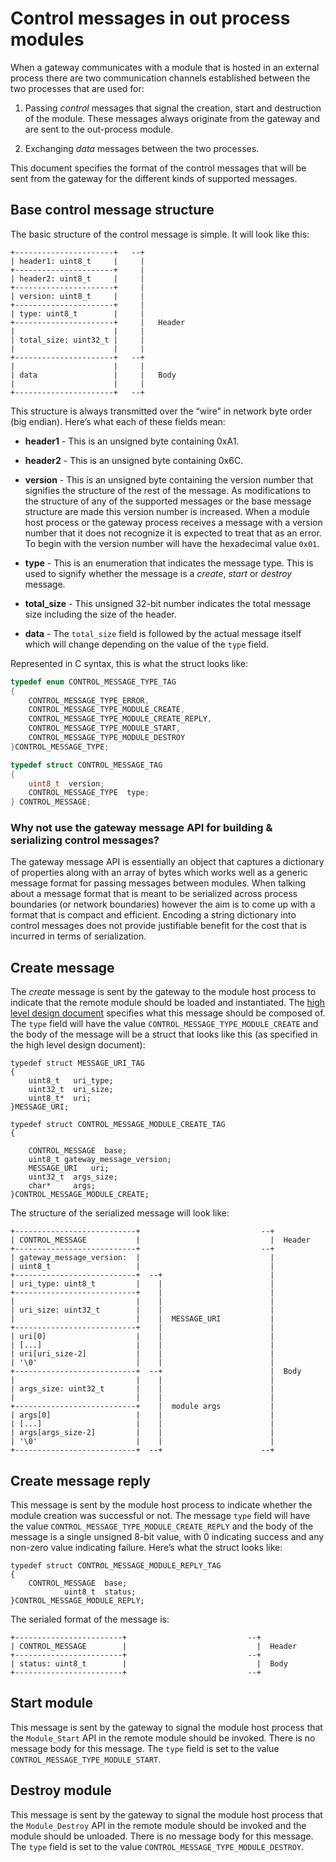 Control messages in out process modules
=======================================

When a gateway communicates with a module that is hosted in an external process
there are two communication channels established between the two processes that
are used for:

1.  Passing *control* messages that signal the creation, start and destruction
    of the module. These messages always originate from the gateway and are sent
    to the out-process module.

2.  Exchanging *data* messages between the two processes.

This document specifies the format of the control messages that will be sent
from the gateway for the different kinds of supported messages.

Base control message structure
------------------------------

The basic structure of the control message is simple. It will look like this:

~~~~~~~~~~~~~~~~~~~~~~~~~~~~~~~~~~~~~~~~~~~~~~~~~~~~~~~~~~~~~~~~~~~~~~~~~~~~~~~~
+----------------------+   --+
| header1: uint8_t     |     |
+----------------------+     |
| header2: uint8_t     |     |
+----------------------+     |
| version: uint8_t     |     |
+----------------------+     |
| type: uint8_t        |     |
+----------------------+     |   Header
|                      |     |
| total_size: uint32_t |     |
|                      |     |
+----------------------+   --+
|                      |     |
| data                 |     |   Body
|                      |     |
+----------------------+   --+
~~~~~~~~~~~~~~~~~~~~~~~~~~~~~~~~~~~~~~~~~~~~~~~~~~~~~~~~~~~~~~~~~~~~~~~~~~~~~~~~

This structure is always transmitted over the “wire” in network byte order (big
endian). Here’s what each of these fields mean:

-   **header1** - This is an unsigned byte containing 0xA1.

-   **header2** - This is an unsigned byte containing 0x6C.

-   **version** - This is an unsigned byte containing the version number that
    signifies the structure of the rest of the message. As modifications to the
    structure of any of the supported messages or the base message structure are
    made this version number is increased. When a module host process or the
    gateway process receives a message with a version number that it does not
    recognize it is expected to treat that as an error. To begin with the
    version number will have the hexadecimal value `0x01`.

-   **type** - This is an enumeration that indicates the message type. This is
    used to signify whether the message is a *create*, *start* or *destroy*
    message.

-   **total_size** - This unsigned 32-bit number indicates the total message
    size including the size of the header.

-   **data** - The `total_size` field is followed by the actual message itself
    which will change depending on the value of the `type` field.

Represented in C syntax, this is what the struct looks like:

~~~~~~~~~~~~~~~~~~~~~~~~~~~~~~~~~~~~~~~~~~~~~~~~~~~~~~~~~~~~~~~~~~~~~~~~~~~~~~ c
typedef enum CONTROL_MESSAGE_TYPE_TAG
{
    CONTROL_MESSAGE_TYPE_ERROR,
    CONTROL_MESSAGE_TYPE_MODULE_CREATE,
    CONTROL_MESSAGE_TYPE_MODULE_CREATE_REPLY,
    CONTROL_MESSAGE_TYPE_MODULE_START,
    CONTROL_MESSAGE_TYPE_MODULE_DESTROY
}CONTROL_MESSAGE_TYPE;

typedef struct CONTROL_MESSAGE_TAG
{
    uint8_t  version;
    CONTROL_MESSAGE_TYPE  type;
} CONTROL_MESSAGE;
~~~~~~~~~~~~~~~~~~~~~~~~~~~~~~~~~~~~~~~~~~~~~~~~~~~~~~~~~~~~~~~~~~~~~~~~~~~~~~~~

### Why not use the gateway message API for building & serializing control messages?

The gateway message API is essentially an object that captures a dictionary of
properties along with an array of bytes which works well as a generic message
format for passing messages between modules. When talking about a message format
that is meant to be serialized across process boundaries (or network boundaries)
however the aim is to come up with a format that is compact and efficient.
Encoding a string dictionary into control messages does not provide justifiable
benefit for the cost that is incurred in terms of serialization.

Create message
--------------

The *create* message is sent by the gateway to the module host process to
indicate that the remote module should be loaded and instantiated. The [high
level design document](./on-out-process-gateway-modules.md) specifies what this
message should be composed of. The `type` field will have the value
`CONTROL_MESSAGE_TYPE_MODULE_CREATE` and the body of the message will be a struct that
looks like this (as specified in the high level design document):

~~~~~~~~~~~~~~~~~~~~~~~~~~~~~~~~~~~~~~~~~~~~~~~~~~~~~~~~~~~~~~~~~~~~~~~~~~~~~~~~
typedef struct MESSAGE_URI_TAG
{
    uint8_t   uri_type;
    uint32_t  uri_size;
    uint8_t*  uri;
}MESSAGE_URI;

typedef struct CONTROL_MESSAGE_MODULE_CREATE_TAG
{

    CONTROL_MESSAGE  base;
    uint8_t gateway_message_version;
    MESSAGE_URI   uri;
    uint32_t  args_size;
    char*     args;
}CONTROL_MESSAGE_MODULE_CREATE;
~~~~~~~~~~~~~~~~~~~~~~~~~~~~~~~~~~~~~~~~~~~~~~~~~~~~~~~~~~~~~~~~~~~~~~~~~~~~~~~~

The structure of the serialized message will look like:

~~~~~~~~~~~~~~~~~~~~~~~~~~~~~~~~~~~~~~~~~~~~~~~~~~~~~~~~~~~~~~~~~~~~~~~~~~~~~~~~
+---------------------------+                           --+
| CONTROL_MESSAGE           |                             |  Header
+---------------------------+                           --+
| gateway_message_version:  |                             |
| uint8_t                   |                             |
+---------------------------+  --+                        |
| uri_type: uint8_t         |    |                        |
+---------------------------+    |                        |
|                           |    |                        |
| uri_size: uint32_t        |    |                        |
|                           |    |  MESSAGE_URI           |
+---------------------------+    |                        |
| uri[0]                    |    |                        |
| [...]                     |    |                        |
| uri[uri_size-2]           |    |                        |
| '\0'                      |    |                        |
+---------------------------+  --+                        |  Body
|                           |    |                        |
| args_size: uint32_t       |    |                        |
|                           |    |                        |
+---------------------------+    |  module args           |
| args[0]                   |    |                        |
| [...]                     |    |                        |
| args[args_size-2]         |    |                        |
| '\0'                      |    |                        |
+---------------------------+  --+                      --+
~~~~~~~~~~~~~~~~~~~~~~~~~~~~~~~~~~~~~~~~~~~~~~~~~~~~~~~~~~~~~~~~~~~~~~~~~~~~~~~~

Create message reply
--------------------

This message is sent by the module host process to indicate whether the module
creation was successful or not. The message `type` field will have the value
`CONTROL_MESSAGE_TYPE_MODULE_CREATE_REPLY` and the body of the message is a 
single unsigned 8-bit value, with 0 indicating success and any non-zero value 
indicating failure. Here’s what the struct looks like:

~~~~~~~~~~~~~~~~~~~~~~~~~~~~~~~~~~~~~~~~~~~~~~~~~~~~~~~~~~~~~~~~~~~~~~~~~~~~~~~~
typedef struct CONTROL_MESSAGE_MODULE_REPLY_TAG
{
    CONTROL_MESSAGE  base;
            uint8_t  status;
}CONTROL_MESSAGE_MODULE_REPLY;
~~~~~~~~~~~~~~~~~~~~~~~~~~~~~~~~~~~~~~~~~~~~~~~~~~~~~~~~~~~~~~~~~~~~~~~~~~~~~~~~

The serialed format of the message is:

~~~~~~~~~~~~~~~~~~~~~~~~~~~~~~~~~~~~~~~~~~~~~~~~~~~~~~~~~~~~~~~~~~~~~~~~~~~~~~~~
+------------------------+                           --+
| CONTROL_MESSAGE        |                             |  Header
+------------------------+                           --+
| status: uint8_t        |                             |  Body
+------------------------+                           --+
~~~~~~~~~~~~~~~~~~~~~~~~~~~~~~~~~~~~~~~~~~~~~~~~~~~~~~~~~~~~~~~~~~~~~~~~~~~~~~~~

Start module
------------

This message is sent by the gateway to signal the module host process that the
`Module_Start` API in the remote module should be invoked. There is no message
body for this message. The `type` field is set to the value
`CONTROL_MESSAGE_TYPE_MODULE_START`.

Destroy module
--------------

This message is sent by the gateway to signal the module host process that the
`Module_Destroy` API in the remote module should be invoked and the module
should be unloaded. There is no message body for this message. The `type` field
is set to the value `CONTROL_MESSAGE_TYPE_MODULE_DESTROY`.
